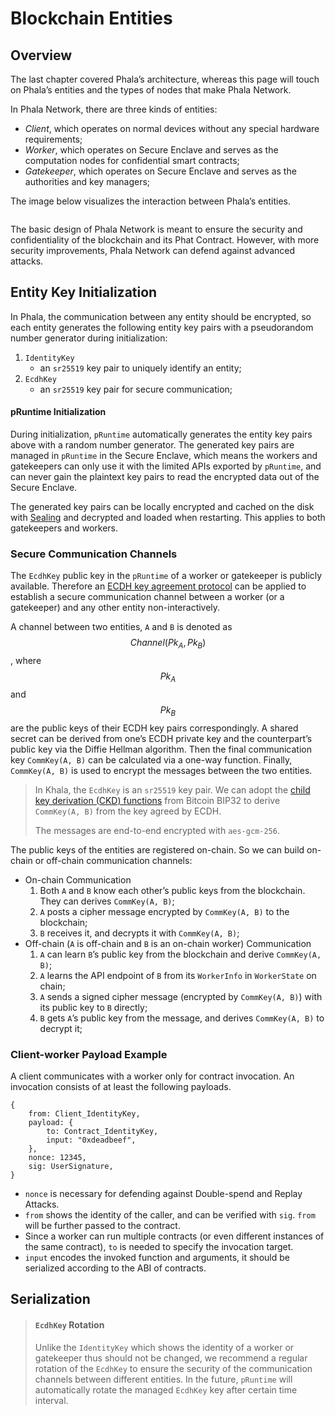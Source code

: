 # Blockchain Entities

## Overview <a href="#overview" id="overview"></a>

The last chapter covered Phala’s architecture, whereas this page will touch on Phala’s entities and the types of nodes that make Phala Network.

In Phala Network, there are three kinds of entities:

* _Client_, which operates on normal devices without any special hardware requirements;
* _Worker_, which operates on Secure Enclave and serves as the computation nodes for confidential smart contracts;
* _Gatekeeper_, which operates on Secure Enclave and serves as the authorities and key managers;

The image below visualizes the interaction between Phala’s entities.

<figure><img src="../../.gitbook/assets/phala-design.png" alt=""><figcaption></figcaption></figure>

The basic design of Phala Network is meant to ensure the security and confidentiality of the blockchain and its Phat Contract. However, with more security improvements, Phala Network can defend against advanced attacks.

## Entity Key Initialization <a href="#entity-key-initialization" id="entity-key-initialization"></a>

In Phala, the communication between any entity should be encrypted, so each entity generates the following entity key pairs with a pseudorandom number generator during initialization:

1. `IdentityKey`
   * an `sr25519` key pair to uniquely identify an entity;
2. `EcdhKey`
   * an `sr25519` key pair for secure communication;

#### pRuntime Initialization <a href="#pruntime-initialization" id="pruntime-initialization"></a>

During initialization, `pRuntime` automatically generates the entity key pairs above with a random number generator. The generated key pairs are managed in `pRuntime` in the Secure Enclave, which means the workers and gatekeepers can only use it with the limited APIs exported by `pRuntime`, and can never gain the plaintext key pairs to read the encrypted data out of the Secure Enclave.

The generated key pairs can be locally encrypted and cached on the disk with [Sealing](https://sgx101.gitbook.io/sgx101/sgx-bootstrap/sealing) and decrypted and loaded when restarting. This applies to both gatekeepers and workers.

### Secure Communication Channels <a href="#secure-communication-channels" id="secure-communication-channels"></a>

The `EcdhKey` public key in the `pRuntime` of a worker or gatekeeper is publicly available. Therefore an [ECDH key agreement protocol](https://wiki.openssl.org/index.php/Elliptic\_Curve\_Diffie\_Hellman) can be applied to establish a secure communication channel between a worker (or a gatekeeper) and any other entity non-interactively.

A channel between two entities, `A` and `B` is denoted as $$Channel(Pk_A, Pk_B)$$, where $$Pk_A$$ and $$Pk_B$$ are the public keys of their ECDH key pairs correspondingly. A shared secret can be derived from one’s ECDH private key and the counterpart’s public key via the Diffie Hellman algorithm. Then the final communication key `CommKey(A, B)` can be calculated via a one-way function. Finally, `CommKey(A, B)` is used to encrypt the messages between the two entities.

> In Khala, the `EcdhKey` is an `sr25519` key pair. We can adopt the [child key derivation (CKD) functions](https://github.com/bitcoin/bips/blob/master/bip-0032.mediawiki#child-key-derivation-ckd-functions) from Bitcoin BIP32 to derive `CommKey(A, B)` from the key agreed by ECDH.
>
> The messages are end-to-end encrypted with `aes-gcm-256`.

The public keys of the entities are registered on-chain. So we can build on-chain or off-chain communication channels:

* On-chain Communication
  1. Both `A` and `B` know each other’s public keys from the blockchain. They can derives `CommKey(A, B)`;
  2. `A` posts a cipher message encrypted by `CommKey(A, B)` to the blockchain;
  3. `B` receives it, and decrypts it with `CommKey(A, B)`;
* Off-chain (`A` is off-chain and `B` is an on-chain worker) Communication
  1. `A` can learn `B`’s public key from the blockchain and derive `CommKey(A, B)`;
  2. `A` learns the API endpoint of `B` from its `WorkerInfo` in `WorkerState` on chain;
  3. `A` sends a signed cipher message (encrypted by `CommKey(A, B)`) with its public key to `B` directly;
  4. `B` gets `A`’s public key from the message, and derives `CommKey(A, B)` to decrypt it;

### Client-worker Payload Example <a href="#client-worker-payload-example" id="client-worker-payload-example"></a>

A client communicates with a worker only for contract invocation. An invocation consists of at least the following payloads.

```
{
    from: Client_IdentityKey,
    payload: {
        to: Contract_IdentityKey,
        input: "0xdeadbeef",
    },
    nonce: 12345,
    sig: UserSignature,
}
```

* `nonce` is necessary for defending against Double-spend and Replay Attacks.
* `from` shows the identity of the caller, and can be verified with `sig`. `from` will be further passed to the contract.
* Since a worker can run multiple contracts (or even different instances of the same contract), `to` is needed to specify the invocation target.
* `input` encodes the invoked function and arguments, it should be serialized according to the ABI of contracts.

## Serialization <a href="#serialization" id="serialization"></a>

> #### `EcdhKey` Rotation <a href="#ecdhkey-rotation" id="ecdhkey-rotation"></a>
>
> Unlike the `IdentityKey` which shows the identity of a worker or gatekeeper thus should not be changed, we recommend a regular rotation of the `EcdhKey` to ensure the security of the communication channels between different entities. In the future, `pRuntime` will automatically rotate the managed `EcdhKey` key after certain time interval.
